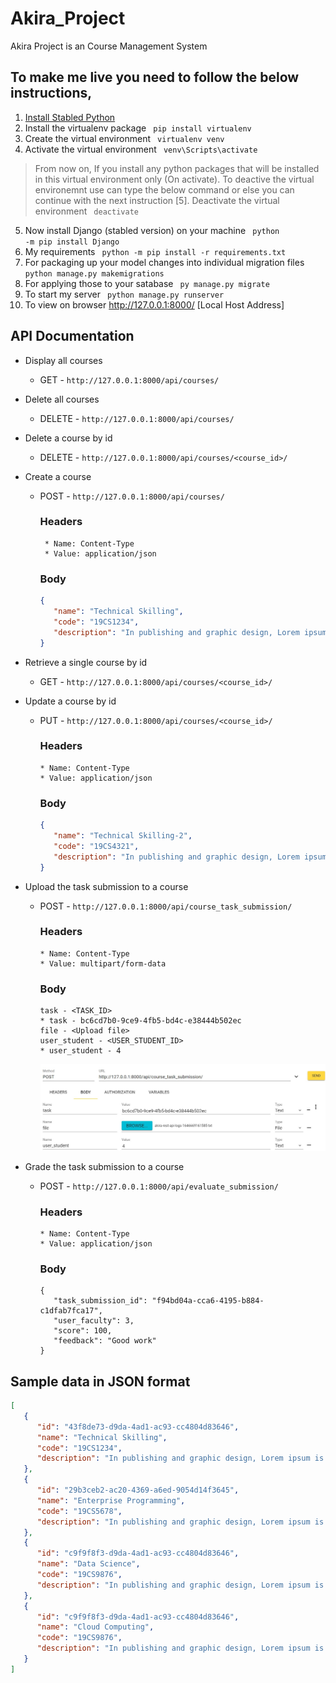 # Akira_Project
Akira Project is an Course Management System

## To make me live you need to follow the below instructions,
1. [Install Stabled Python](https://www.python.org/downloads/windows/)
2. Install the virtualenv package <code> pip install virtualenv </code>
3. Create the virtual environment <code> virtualenv venv </code>
4. Activate the virtual environment <code> venv\Scripts\activate </code>
> From now on, If you install any python packages that will be installed in this virtual environment only (On activate).
> To deactive the virtual environemnt use can type the below command or else you can continue with the next instruction [5].
> Deactivate the virtual environment <code> deactivate </code>
5. Now install Django (stabled version) on your machine <code> python -m pip install Django </code>
5. My requirements <code> python -m pip install -r requirements.txt </code>
6. For packaging up your model changes into individual migration files <code> python manage.py makemigrations </code>
7. For applying those to your satabase <code> py manage.py migrate </code>
8. To start my server <code> python manage.py runserver </code>
9. To view on browser http://127.0.0.1:8000/ [Local Host Address]

## API Documentation
* Display all courses
  * GET - ``` http://127.0.0.1:8000/api/courses/ ```
* Delete all courses
  * DELETE - ``` http://127.0.0.1:8000/api/courses/ ```
* Delete a course by id
   * DELETE - ``` http://127.0.0.1:8000/api/courses/<course_id>/ ```
* Create a course 
  * POST - ``` http://127.0.0.1:8000/api/courses/ ```
      ### Headers
         * Name: Content-Type
         * Value: application/json
      ### Body
      ```JSON
      {
         "name": "Technical Skilling",
         "code": "19CS1234",
         "description": "In publishing and graphic design, Lorem ipsum is a placeholder text commonly used to demonstrate the visual form of a document or a typeface without relying on meaningful content."
      }
      ```
* Retrieve a single course by id
   * GET - ``` http://127.0.0.1:8000/api/courses/<course_id>/ ```
* Update a course by id
   * PUT - ``` http://127.0.0.1:8000/api/courses/<course_id>/ ```
      ### Headers
         * Name: Content-Type
         * Value: application/json
      ### Body
      ```JSON
      {
         "name": "Technical Skilling-2",
         "code": "19CS4321",
         "description": "In publishing and graphic design, Lorem ipsum is a placeholder text commonly used to demonstrate the visual form of a document or a typeface without relying on meaningful content."
      }
      ```
* Upload the task submission to a course
   * POST - ``` http://127.0.0.1:8000/api/course_task_submission/ ```
      ### Headers
         * Name: Content-Type
         * Value: multipart/form-data
      ### Body
      ```Form [Name - Value]
      task - <TASK_ID>
      * task - bc6cd7b0-9ce9-4fb5-bd4c-e38444b502ec
      file - <Upload file>
      user_student - <USER_STUDENT_ID>
      * user_student - 4 
      ```
      ![Upload the task submission to a course](https://raw.githubusercontent.com/4akhilkumar/course_management_system_api/main/API%20Documentation%20files/Upload%20the%20task%20submission%20to%20a%20course.jpg?token=GHSAT0AAAAAABTDLBAQ323QCLN46J4ONLVOYSPWQWA)

* Grade the task submission to a course
   * POST - ``` http://127.0.0.1:8000/api/evaluate_submission/ ```
      ### Headers
         * Name: Content-Type
         * Value: application/json
      ### Body
      ```
      {
         "task_submission_id": "f94bd04a-cca6-4195-b884-c1dfab7fca17",
         "user_faculty": 3,
         "score": 100,
         "feedback": "Good work"
      }
      ```

## Sample data in JSON format

```JSON
[
   {
      "id": "43f8de73-d9da-4ad1-ac93-cc4804d83646",
      "name": "Technical Skilling",
      "code": "19CS1234",
      "description": "In publishing and graphic design, Lorem ipsum is a placeholder text commonly used to demonstrate the visual form of a document or a typeface without relying on meaningful content."
   },
   {
      "id": "29b3ceb2-ac20-4369-a6ed-9054d14f3645",
      "name": "Enterprise Programming",
      "code": "19CS5678",
      "description": "In publishing and graphic design, Lorem ipsum is a placeholder text commonly used to demonstrate the visual form of a document or a typeface without relying on meaningful content."
   },
   {
      "id": "c9f9f8f3-d9da-4ad1-ac93-cc4804d83646",
      "name": "Data Science",
      "code": "19CS9876",
      "description": "In publishing and graphic design, Lorem ipsum is a placeholder text commonly used to demonstrate the visual form of a document or a typeface without relying on meaningful content."
   },
   {
      "id": "c9f9f8f3-d9da-4ad1-ac93-cc4804d83646",
      "name": "Cloud Computing",
      "code": "19CS9876",
      "description": "In publishing and graphic design, Lorem ipsum is a placeholder text commonly used to demonstrate the visual form of a document or a typeface without relying on meaningful content."
   }
]
```
